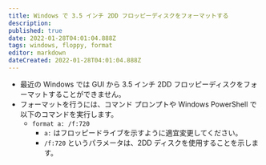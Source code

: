 ```yaml
---
title: Windows で 3.5 インチ 2DD フロッピーディスクをフォーマットする
description: 
published: true
date: 2022-01-28T04:01:04.888Z
tags: windows, floppy, format
editor: markdown
dateCreated: 2022-01-28T04:01:04.888Z
---
```


* 最近の Windows では GUI から 3.5 インチ 2DD フロッピーディスクをフォーマットすることができません。
* フォーマットを行うには、コマンド プロンプトや Windows PowerShell で以下のコマンドを実行します。
	* `format a: /f:720`
		* `a:` はフロッピードライブを示すように適宜変更してください。
		* `/f:720` というパラメータは、2DD ディスクを使用することを示します。
